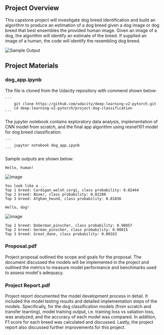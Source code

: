[//]: # (Image References)

[image1]: ./images/sample_dog_output.png "Sample Output"
[image2]: ./images/vgg16_model.png "VGG-16 Model Layers"
[image3]: ./images/vgg16_model_draw.png "VGG16 Model Figure"


## Project Overview

This capstone project will investigate dog breed identification and build an algorithm to produce an estimation of a dog breed given a dog image or dog breed that best ensembles the provided human image. Given an image of a dog, the algorithm will identify an estimate of the breed.  If supplied an image of a human, the code will identify the resembling dog breed.  

![Sample Output][image1]


## Project Materials

### dog_app.ipynb

The file is cloned from the Udacity repository with commend shown below:
	
	```	
		git clone https://github.com/udacity/deep-learning-v2-pytorch.git
		cd deep-learning-v2-pytorch/project-dog-classification
	```
The jupyter notebook contains exploratory data analysis, implementation of CNN model from scratch, and the final app algorithm using resnet101 model for dog breed classification. 

	```
		jupyter notebook dog_app.ipynb
	```
Sample outputs are shown below:

```
Hello, human!
```
![image](https://user-images.githubusercontent.com/24922489/124483634-cc117c00-dd67-11eb-811a-cd4e9b98844c.png)

```
You look like a ...
Top 1 breed: Cardigan_welsh_corgi, class probability: 0.02444
Top 2 breed: Boxer, class probability: 0.02280
Top 3 breed: Afghan_hound, class probability: 0.01836
```

```
Hello, dog!
```
![image](https://user-images.githubusercontent.com/24922489/124483701-dfbce280-dd67-11eb-898c-f97538d2cc6c.png)

```
Top 1 breed: Doberman_pinscher, class probability: 0.98857
Top 2 breed: German_pinscher, class probability: 0.00815
Top 3 breed: Great_dane, class probability: 0.00163
```

### Proposal.pdf
Project proposal outlined the scope and goals for the proposal. The document discussed the models will be implemented in the project and outlined the metrics to measure model performance and benchmarks used to assess model's adequacy.

### Project Report.pdf
Project report documented the model development process in detail. It included the model testing results and detailed implementation steps of the models. Specifically, for the dog classification models (from scratch and transfer learning), model training output, i.e. training loss vs valiation loss, was analyzed; and the accuracy of each model was compared. In addition, F1 score for each breed was calculated and discussed. Lastly, the project report also discussed further improvements for this project.

